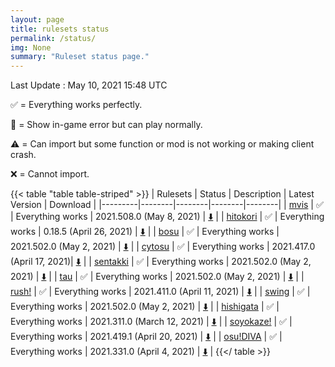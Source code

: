 ```yaml
---
layout: page
title: rulesets status
permalink: /status/
img: None
summary: "Ruleset status page."
---
```


Last Update : May 10, 2021 15:48 UTC

✅ = Everything works perfectly.

🔵 = Show in-game error but can play normally.

⚠️ = Can import but some function or mod is not working or making client crash.

❌ = Cannot import.

{{< table "table table-striped" >}}
| Rulesets  | Status | Description | Latest Version | Download |
|---------|--------|--------|--------|--------|
| [mvis](/posts/mvis)  | ✅  | Everything works | 2021.508.0 (May 8, 2021) | [⬇️](https://github.com/EVAST9919/lazer-m-vis/releases/latest) |
| [hitokori](/posts/hitokori)  | ✅ | Everything works | 0.18.5 (April 26, 2021) | [⬇️](https://github.com/Flutterish/Hitokori/releases/latest) |
| [bosu](/posts/bosu)  | ✅ | Everything works | 2021.502.0 (May 2, 2021) | [⬇️](https://github.com/EVAST9919/bosu/releases/latest) |
| [cytosu](/posts/cytosu)  | ✅ | Everything works | 2021.417.0 (April 17, 2021)| [⬇️](https://github.com/GSculerlor/Cytosu/releases/latest) |
| [sentakki](/posts/sentakki)  | ✅ | Everything works | 2021.502.0 (May 2, 2021) | [⬇️](https://github.com/LumpBloom7/sentakki/releases/) |
| [tau](/posts/tau)  | ✅ | Everything works | 2021.502.0 (May 2, 2021) | [⬇️](https://github.com/Altenhh/tau/releases/latest) |
| [rush!](/posts/rush)  | ✅ | Everything works | 2021.411.0 (April 11, 2021) | [⬇️](https://github.com/Beamographic/rush/releases/) |
| [swing](/posts/swing)  | ✅ | Everything works | 2021.502.0 (May 2, 2021) | [⬇️](https://github.com/EVAST9919/lazer-swing/releases/latest) |
| [hishigata](/posts/hishigata)  | ✅ | Everything works | 2021.311.0 (March 12, 2021) | [⬇️](https://github.com/LumpBloom7/hishigata/releases/latest) |
| [soyokaze!](/posts/soyokaze)  | ✅ | Everything works | 2021.419.1 (April 20, 2021) | [⬇️](https://github.com/goodtrailer/soyokaze/releases/latest) |
| [osu!DIVA](/posts/osu-diva)  | ✅ | Everything works | 2021.331.0 (April 4, 2021) | [⬇️](https://github.com/Artemis-chan/osu-DIVA/releases/latest) |
{{</ table >}}

<!-- TODO: Make pop up changelog -->
